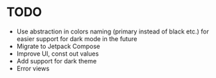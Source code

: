 # TODO

- Use abstraction in colors naming (primary instead of black etc.) for easier support for dark mode in the future
- Migrate to Jetpack Compose
- Improve UI, const out values
- Add support for dark theme
- Error views